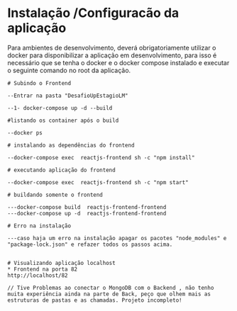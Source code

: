 # Instalação /Configuracão da aplicação

Para ambientes de desenvolvimento,  deverá obrigatoriamente utilizar o docker para disponibilizar a aplicação em desenvolvimento, para isso é necessário que se tenha o docker e o docker compose instalado e executar o seguinte comando no root da aplicação.

```
# Subindo o Frontend 

--Entrar na pasta "DesafioUpEstagioLM"

--1- docker-compose up -d --build

#listando os container após o build

--docker ps

# instalando as dependências do frontend

--docker-compose exec  reactjs-frontend sh -c "npm install"

# executando aplicação do frontend

--docker-compose exec  reactjs-frontend sh -c "npm start"

# buildando somente o frontend

---docker-compose build  reactjs-frontend-frontend
---docker-compose up -d  reactjs-frontend-frontend

# Erro na instalação

---caso haja um erro na instalação apagar os pacotes "node_modules" e "package-lock.json" e refazer todos os passos acima.


# Visualizando aplicação localhost
* Frontend na porta 82
http://localhost/82

// Tive Problemas ao conectar o MongoDB com o Backend , não tenho muita experiência ainda na parte de Back, peço que olhem mais as estruturas de pastas e as chamadas. Projeto incompleto!
